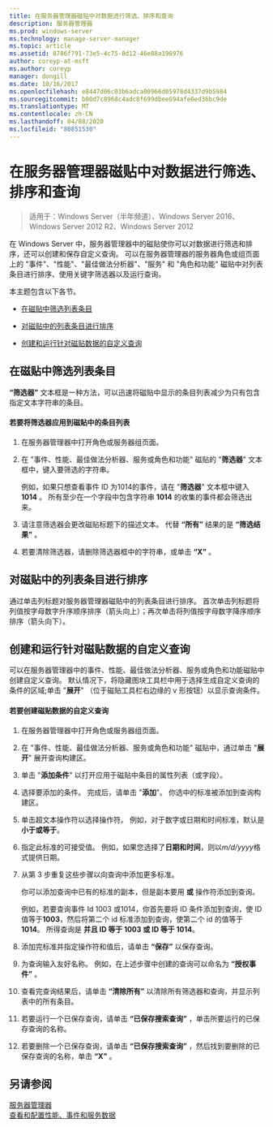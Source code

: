 ```yaml
---
title: 在服务器管理器磁贴中对数据进行筛选、排序和查询
description: 服务器管理器
ms.prod: windows-server
ms.technology: manage-server-manager
ms.topic: article
ms.assetid: 8786f791-73e5-4c75-8d12-46e88a196976
author: coreyp-at-msft
ms.author: coreyp
manager: dongill
ms.date: 10/16/2017
ms.openlocfilehash: e8447d06c03b6adca00966d05978d4337d9b5984
ms.sourcegitcommit: b00d7c8968c4adc8f699dbee694afe6ed36bc9de
ms.translationtype: MT
ms.contentlocale: zh-CN
ms.lasthandoff: 04/08/2020
ms.locfileid: "80851530"
---
```

# <a name="filter-sort-and-query-data-in-server-manager-tiles"></a>在服务器管理器磁贴中对数据进行筛选、排序和查询

>适用于：Windows Server（半年频道）、Windows Server 2016、Windows Server 2012 R2、Windows Server 2012

在 Windows Server 中，服务器管理器中的磁贴使你可以对数据进行筛选和排序，还可以创建和保存自定义查询。 可以在服务器管理器的服务器角色或组页面上的 "事件"、"性能"、"最佳做法分析器"、"服务" 和 "角色和功能" 磁贴中对列表条目进行排序、使用关键字筛选器以及运行查询。  
  
本主题包含以下各节。  
  
-   [在磁贴中筛选列表条目](#BKMK_tiles)  
  
-   [对磁贴中的列表条目进行排序](#BKMK_sort)  
  
-   [创建和运行针对磁贴数据的自定义查询](#BKMK_query)  
  
## <a name="filter-list-entries-in-tiles"></a><a name=BKMK_tiles></a>在磁贴中筛选列表条目  
**“筛选器”** 文本框是一种方法，可以迅速将磁贴中显示的条目列表减少为只有包含指定文本字符串的条目。  
  
#### <a name="to-apply-a-filter-to-the-list-of-entries-in-a-tile"></a>若要将筛选器应用到磁贴中的条目列表  
  
1.  在服务器管理器中打开角色或服务器组页面。  
  
2.  在 "事件、性能、最佳做法分析器、服务或角色和功能" 磁贴的 "**筛选器**" 文本框中，键入要筛选的字符串。  
  
    例如，如果只想查看事件 ID 为1014的事件，请在 "**筛选器**" 文本框中键入**1014** 。 所有至少在一个字段中包含字符串 **1014** 的收集的事件都会筛选出来。  
  
3.  请注意筛选器会更改磁贴标题下的描述文本。 代替 **“所有”** 结果的是 **“筛选结果”** 。  
  
4.  若要清除筛选器，请删除筛选器框中的字符串，或单击 **“X”** 。  
  
## <a name="sort-list-entries-in-tiles"></a><a name=BKMK_sort></a>对磁贴中的列表条目进行排序  
通过单击列标题对服务器管理器磁贴中的列表条目进行排序。 首次单击列标题将列值按字母数字升序顺序排序（箭头向上）；再次单击将列值按字母数字降序顺序排序（箭头向下）。  
  
## <a name="create-and-run-custom-queries-on-tile-data"></a><a name=BKMK_query></a>创建和运行针对磁贴数据的自定义查询  
可以在服务器管理器中的事件、性能、最佳做法分析器、服务或角色和功能磁贴中创建自定义查询。 默认情况下，将隐藏图块工具栏中用于选择生成自定义查询的条件的区域;单击 "**展开**" （位于磁贴工具栏右边缘的 v 形按钮）以显示查询条件。  
  
#### <a name="to-create-a-custom-query-for-tile-data"></a>若要创建磁贴数据的自定义查询  
  
1.  在服务器管理器中打开角色或服务器组页面。  
  
2.  在 "事件、性能、最佳做法分析器、服务或角色和功能" 磁贴中，通过单击 "**展开**" 展开查询构建区。  
  
3.  单击 "**添加条件**" 以打开应用于磁贴中条目的属性列表（或字段）。  
  
4.  选择要添加的条件。 完成后，请单击 "**添加**"。 你选中的标准被添加到查询构建区。  
  
5.  单击超文本操作符以选择操作符。 例如，对于数字或日期和时间标准，默认是 **小于或等于**。  
  
6.  指定此标准的可接受值。 例如，如果您选择了**日期和时间**，则以*m/d/yyyy*格式提供日期。  
  
7.  从第 3 步重复这些步骤以向查询中添加更多标准。  
  
    你可以添加查询中已有的标准的副本，但是副本要用 **或** 操作符添加到查询。  
  
    例如，若要查询事件 Id 1003 或1014，你首先要将 ID 条件添加到查询，使 ID 值等于**1003**，然后将第二个 id 标准添加到查询，使第二个 id 的值等于**1014**。 所得查询是 **并且 ID 等于 1003 或 ID 等于 1014**。  
  
8.  添加完标准并指定操作符和值后，请单击 **“保存”** 以保存查询。  
  
9. 为查询输入友好名称。 例如，在上述步骤中创建的查询可以命名为 **“授权事件”** 。  
  
10. 查看完查询结果后，请单击 **“清除所有”** 以清除所有筛选器和查询，并显示列表中的所有条目。  
  
11. 若要运行一个已保存查询，请单击 **“已保存搜索查询”** ，单击所要运行的已保存查询的名称。  
  
12. 若要删除一个已保存查询，请单击 **“已保存搜索查询”** ，然后找到要删除的已保存查询的名称，单击 **“X”** 。  
  
## <a name="see-also"></a>另请参阅  
[服务器管理器](server-manager.md)  
[查看和配置性能、事件和服务数据](view-and-configure-performance-event-and-service-data.md)  
  


